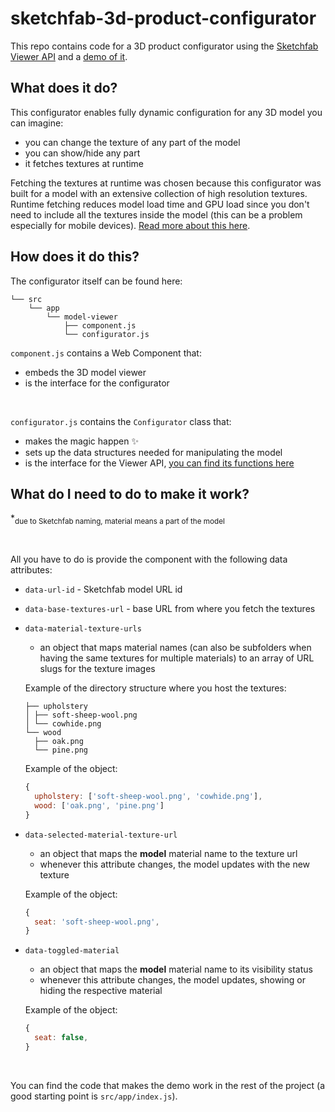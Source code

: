 # sketchfab-3d-product-configurator

This repo contains code for a 3D product configurator using the [Sketchfab Viewer API](https://sketchfab.com/developers/viewer) and a [demo of it](https://kyleedwardbradley.github.io/sketchfab-3d-product-configurator/src/app/index.html).

## What does it do?

This configurator enables fully dynamic configuration for any 3D model you can imagine:

- you can change the texture of any part of the model
- you can show/hide any part
- it fetches textures at runtime

Fetching the textures at runtime was chosen because this configurator was built for a model with an extensive collection of high resolution textures. Runtime fetching reduces model load time and GPU load since you don't need to include all the textures inside the model (this can be a problem especially for mobile devices). [Read more about this here](https://help.sketchfab.com/hc/en-us/articles/14493050096913-Workflows-for-configuring-materials-and-textures-in-the-Viewer-API).

## How does it do this?

The configurator itself can be found here:

```
└── src
	└── app
		└── model-viewer
			├── component.js
			└── configurator.js
```

`component.js` contains a Web Component that:

- embeds the 3D model viewer
- is the interface for the configurator

&nbsp;

`configurator.js` contains the `Configurator` class that:

- makes the magic happen ✨
- sets up the data structures needed for manipulating the model
- is the interface for the Viewer API, [you can find its functions here](https://sketchfab.com/developers/viewer/functions)

## What do I need to do to make it work?

\*<sub>due to Sketchfab naming, material means a part of the model</sub>

&nbsp;

All you have to do is provide the component with the following data attributes:

- `data-url-id` - Sketchfab model URL id

- `data-base-textures-url` - base URL from where you fetch the textures

- `data-material-texture-urls`

  - an object that maps material names (can also be subfolders when having the same textures for multiple materials) to an array of URL slugs for the texture images

  Example of the directory structure where you host the textures:

  ```
  ├── upholstery
  │	├── soft-sheep-wool.png
  │	└── cowhide.png
  └── wood
  	├── oak.png
  	└── pine.png
  ```

  Example of the object:

  ```javascript
  {
    upholstery: ['soft-sheep-wool.png', 'cowhide.png'],
    wood: ['oak.png', 'pine.png']
  }
  ```

- `data-selected-material-texture-url`

  - an object that maps the **model** material name to the texture url
  - whenever this attribute changes, the model updates with the new texture

  Example of the object:

  ```javascript
  {
    seat: 'soft-sheep-wool.png',
  }
  ```

- `data-toggled-material`

  - an object that maps the **model** material name to its visibility status
  - whenever this attribute changes, the model updates, showing or hiding the respective material

  Example of the object:

  ```javascript
  {
    seat: false,
  }
  ```

&nbsp;

You can find the code that makes the demo work in the rest of the project (a good starting point is `src/app/index.js`).
